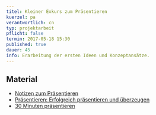 ```yaml
---
titel: Kleiner Exkurs zum Präsentieren
kuerzel: pa
verantwortlich: cn
typ: projektarbeit
pflicht: false
termin: 2017-05-18 15:30
published: true
dauer: 45
info: Erarbeitung der ersten Ideen und Konzeptansätze.
---
```


## Material
- [Notizen zum Präsentieren](../../download/WPF%20DK%20Pr%C3%A4sentieren.txt)
- [Präsentieren: Erfolgreich präsentieren und überzeugen](https://www.wiso-net.de/document/GABA,AGAB__9783862001620120)
- [30 Minuten präsentieren](https://www.wiso-net.de/document/GABA,AGAB__978386200566696)

